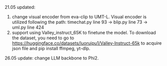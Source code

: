 21.05 updated:
1. change visual encoder from eva-clip to UMT-L.
Visual encoder is utilized following the path: timechat.py line 93 -> blip.py line 73 -> uml.py line 424
2. support using Valley_instruct_65K to finetune the model.
To download the dataset, you need to go to https://huggingface.co/datasets/luoruipu1/Valley-Instruct-65k to acquire json file and pip install ffmpeg, yt-dlp.

26.05 update:
change LLM backbone to Phi2.
